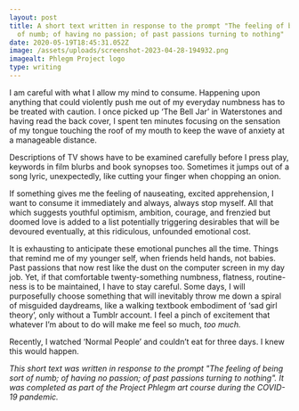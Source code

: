 ```yaml
---
layout: post
title: A short text written in response to the prompt "The feeling of being sort
  of numb; of having no passion; of past passions turning to nothing"
date: 2020-05-19T18:45:31.052Z
image: /assets/uploads/screenshot-2023-04-28-194932.png
imagealt: Phlegm Project logo
type: writing
---
```

<!--StartFragment-->

I am careful with what I allow my mind to consume. Happening upon anything that could violently push me out of my everyday numbness has to be treated with caution. I once picked up ‘The Bell Jar’ in Waterstones and having read the back cover, I spent ten minutes focusing on the sensation of my tongue touching the roof of my mouth to keep the wave of anxiety at a manageable distance.

<!--EndFragment-->

Descriptions of TV shows have to be examined carefully before I press play, keywords in film blurbs and book synopses too. Sometimes it jumps out of a song lyric, unexpectedly, like cutting your finger when chopping an onion.

If something gives me the feeling of nauseating, excited apprehension, I want to consume it immediately and always, always stop myself. All that which suggests youthful optimism, ambition, courage, and frenzied but doomed love is added to a list potentially triggering desirables that will be devoured eventually, at this ridiculous, unfounded emotional cost.

It is exhausting to anticipate these emotional punches all the time. Things that remind me of my younger self, when friends held hands, not babies. Past passions that now rest like the dust on the computer screen in my day job. Yet, if that comfortable twenty-something numbness, flatness, routine-ness is to be maintained, I have to stay careful. Some days, I will purposefully choose something that will inevitably throw me down a spiral of misguided daydreams, like a walking textbook embodiment of ‘sad girl theory’, only without a Tumblr account. I feel a pinch of excitement that whatever I’m about to do will make me feel so much, *too much.*

Recently, I watched ‘Normal People’ and couldn’t eat for three days. I knew this would happen.

*This short text was written in response to the prompt "The feeling of being sort of numb; of having no passion; of past passions turning to nothing". It was completed as part of the Project Phlegm art course during the COVID-19 pandemic.*